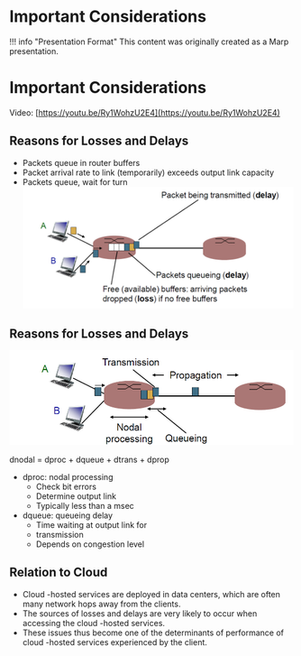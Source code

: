 # Important Considerations

!!! info "Presentation Format"
    This content was originally created as a Marp presentation.

<div class="slide-content" id="slide-1">

# Important Considerations

Video: [https://youtu.be/Ry1WohzU2E4](https://youtu.be/Ry1WohzU2E4)

</div>
<div class="slide-content" id="slide-2">

## Reasons for Losses and Delays
- Packets queue in router buffers
- Packet arrival rate to link (temporarily) exceeds output link capacity
- Packets queue, wait for turn
    ![Delay.png](../assets/images/Delay.png)

</div>
<div class="slide-content" id="slide-3">

## Reasons for Losses and Delays

![Packet Delay.png](../assets/images/Packet%20Delay.png)


dnodal = dproc + dqueue + dtrans + dprop


- dproc: nodal processing
    - Check bit errors
    - Determine output link
    - Typically less than a msec 
- dqueue: queueing delay
    - Time waiting at output link for
    - transmission
    - Depends on congestion level

</div>
<div class="slide-content" id="slide-4">

## Relation to Cloud

- Cloud -hosted services are deployed in data centers, which are often many network hops away from the clients.
- The sources of losses and delays are very likely to occur when accessing the cloud -hosted services.
- These issues thus become one of the determinants of performance of cloud -hosted services experienced by the client.

</div>
